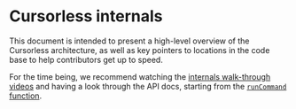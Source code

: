 # Cursorless internals

This document is intended to present a high-level overview of the Cursorless
architecture, as well as key pointers to locations in the code base to help
contributors get up to speed.

For the time being, we recommend watching the [internals walk-through
videos](https://youtube.com/playlist?list=PLkafpFOBVedScHi0dy_80DsHwnZIOSOTy)
and having a look through the API docs, starting from the [`runCommand`
function](classes/cursorless_engine_core_commandRunner_CommandRunner.CommandRunner#runcommand).
